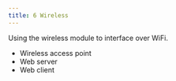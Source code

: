 ```yaml
---
title: 6 Wireless
---
```

Using the wireless module to interface over WiFi.

- Wireless access point
- Web server
- Web client